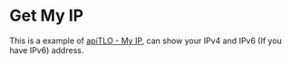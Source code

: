 Get My IP
===============
This is a example of [apiTLO - My IP](https://git.tlo.xyz/TLOxyz/API/wikis/my-ip), can show your IPv4 and IPv6 (If you have IPv6) address.
